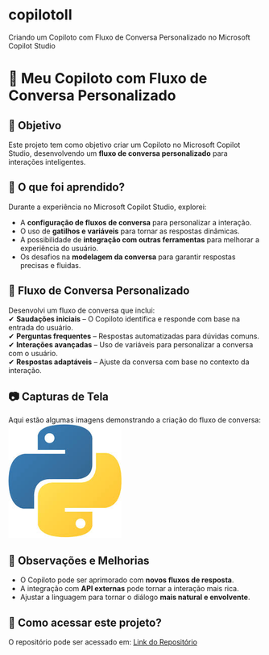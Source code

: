 # copilotoII
 Criando um Copiloto com Fluxo de Conversa Personalizado no Microsoft Copilot Studio
# 🚀 Meu Copiloto com Fluxo de Conversa Personalizado

## 📌 Objetivo  
Este projeto tem como objetivo criar um Copiloto no Microsoft Copilot Studio, desenvolvendo um **fluxo de conversa personalizado** para interações inteligentes.

## 🎯 O que foi aprendido?  
Durante a experiência no Microsoft Copilot Studio, explorei:  
- A **configuração de fluxos de conversa** para personalizar a interação.  
- O uso de **gatilhos e variáveis** para tornar as respostas dinâmicas.  
- A possibilidade de **integração com outras ferramentas** para melhorar a experiência do usuário.  
- Os desafios na **modelagem da conversa** para garantir respostas precisas e fluidas.  

## 🔄 Fluxo de Conversa Personalizado  
Desenvolvi um fluxo de conversa que inclui:  
✔ **Saudações iniciais** – O Copiloto identifica e responde com base na entrada do usuário.  
✔ **Perguntas frequentes** – Respostas automatizadas para dúvidas comuns.  
✔ **Interações avançadas** – Uso de variáveis para personalizar a conversa com o usuário.  
✔ **Respostas adaptáveis** – Ajuste da conversa com base no contexto da interação.  

## 📷 Capturas de Tela  
Aqui estão algumas imagens demonstrando a criação do fluxo de conversa:  
![Exemplo do Fluxo](https://github.com/Rafaeldovale/copilotoII/blob/main/image.png)  

## 📝 Observações e Melhorias  
- O Copiloto pode ser aprimorado com **novos fluxos de resposta**.  
- A integração com **API externas** pode tornar a interação mais rica.  
- Ajustar a linguagem para tornar o diálogo **mais natural e envolvente**.  

## 💾 Como acessar este projeto?  
O repositório pode ser acessado em: [Link do Repositório](https://github.com/Rafaeldovale/copilotoII)  
